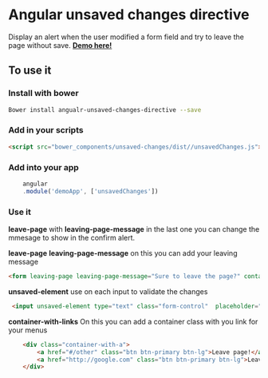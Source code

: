 # Angular unsaved changes directive

Display an alert when the user modified a form field and try to leave the page without save. [**Demo here!**](http://memescualtos.com)

## To use it

### Install with bower


```sh
Bower install angualr-unsaved-changes-directive --save
```

### Add in your scripts


```html
<script src="bower_components/unsaved-changes/dist//unsavedChanges.js"></script>
```

### Add into your app

```javascript
    angular
    .module('demoApp', ['unsavedChanges'])
```

### Use it

**leave-page** with **leaving-page-message** in the last one you can change the mmesage to show in the confirm alert.

**leave-page**
**leaving-page-message** on this you can add your leaving message


```html
<form leaving-page leaving-page-message="Sure to leave the page?" container-with-links="container-with-a">
```
**unsaved-element** use on each input to validate the changes
```html
 <input unsaved-element type="text" class="form-control"  placeholder="Could type your name :)" ng-model="yourName">
```

**container-with-links** On this you can add a container class with you <a> link for your menus
```html
    <div class="container-with-a"> 
        <a href="#/other" class="btn btn-primary btn-lg">Leave page!</a>   
        <a href="http://google.com" class="btn btn-primary btn-lg">Leave page to google!</a>   
    </div>
```

